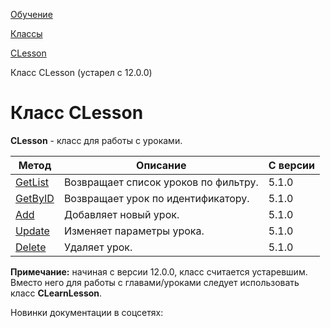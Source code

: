 [Обучение](/api_help/learning/index.php)

[Классы](/api_help/learning/classes/index.php)

[CLesson](/api_help/learning/classes/clesson/index.php)

Класс CLesson (устарел с 12.0.0)

Класс CLesson
=============

**CLesson** - класс для работы с уроками.

| Метод | Описание | С версии |
| --- | --- | --- |
| [GetList](/api_help/learning/classes/clesson/getlist.php) | Возвращает список уроков по фильтру. | 5.1.0 |
| [GetByID](/api_help/learning/classes/clesson/getbyid.php) | Возвращает урок по идентификатору. | 5.1.0 |
| [Add](/api_help/learning/classes/clesson/add.php) | Добавляет новый урок. | 5.1.0 |
| [Update](/api_help/learning/classes/clesson/update.php) | Изменяет параметры урока. | 5.1.0 |
| [Delete](/api_help/learning/classes/clesson/delete.php) | Удаляет урок. | 5.1.0 |

**Примечание:** начиная с версии 12.0.0, класс считается устаревшим. Вместо него для работы с главами/уроками следует использовать класс **CLearnLesson**.

Новинки документации в соцсетях: